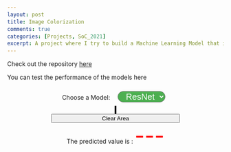 ```yaml
---
layout: post
title: Image Colorization
comments: true
categories: [Projects, SoC_2021]
excerpt: A project where I try to build a Machine Learning Model that is capable of converting grayscale images to colored ones. 
---
```

<!-- Special thanks to https://www.codicode.com/art/how_to_draw_on_a_html5_canvas_with_a_mouse.aspx -->

Check out the repository [here](https://github.com/Sudhansh6/ImageColorization)

You can test the performance of the models here

<div align = center >
	 <label for="models">Choose a Model:</label>	 	
	<select id = "models" name="models" id="models">
	  <!-- <option value = "alexnet">AlexNet</option>
	  <option value = "vgg">VGG</option> -->
	  <option value = "resnet" selected>ResNet</option>
	</select> <br>
    <canvas id="Canvas" width="300" height="300" style = "padding: 0px; border: 2px solid black;"></canvas> <br>
    <button class = subscribeBtn style = "width: 300px;" id = "clear" onclick="javascript:clearArea('Canvas');return false;">Clear Area</button>
	<!-- <img height = 200 width = 200 style = "padding: 0px; border: 2px solid black;" id="frame"> -->
	<div> The predicted value is : <span id = result> --- </span> </div> 
</div>
<style>
#models{
	font-size: 20px;
	margin: 10px 8px 10px 14px;
	padding: 0px 8px 0px 14px;
	border-radius: 20px;
	color:  white;
	background-color: #4CAF50;
}
#result{
	font-size: 50px;
	color: red;
}
</style>
<script src="//ajax.googleapis.com/ajax/libs/jquery/1.7.1/jquery.min.js" type="text/javascript"></script>

<script>
// =============
// == Globals ==
// =============
const canvas = document.getElementById('Canvas');
const canvasContext = canvas.getContext('2d');
const clearButton = document.getElementById('clear');
const state = {
  mousedown: false
};

// ===================
// == Configuration ==
// ===================
const lineWidth = 20;
const halfLineWidth = lineWidth / 2;
const fillStyle = '#333';
const lineJoin = "round";
const strokeStyle = "red";
const shadowColor = '#333';
const shadowBlur = lineWidth / 4;

// =====================
// == Event Listeners ==
// =====================
canvas.addEventListener('mousedown', handleWritingStart);
canvas.addEventListener('mousemove', handleWritingInProgress);
canvas.addEventListener('mouseup', handleDrawingEnd);
canvas.addEventListener('mouseout', handleDrawingEnd);

canvas.addEventListener('touchstart', handleWritingStart);
canvas.addEventListener('touchmove', handleWritingInProgress);
canvas.addEventListener('touchend', handleDrawingEnd);

clearButton.addEventListener('click', handleClearButtonClick);

// ====================
// == Event Handlers ==
// ====================
function handleWritingStart(event) {
  event.preventDefault();

  const mousePos = getMousePositionOnCanvas(event);
  
  canvasContext.beginPath();

  canvasContext.moveTo(mousePos.x, mousePos.y);

  canvasContext.lineJoin = lineJoin;
  canvasContext.lineWidth = lineWidth;
  canvasContext.strokeStyle = strokeStyle;
  canvasContext.shadowColor = null;
  canvasContext.shadowBlur = null;

  canvasContext.fill();
  
  state.mousedown = true;
}

function handleWritingInProgress(event) {
  event.preventDefault();
  
  if (state.mousedown) {
    const mousePos = getMousePositionOnCanvas(event);

    canvasContext.lineTo(mousePos.x, mousePos.y);
    canvasContext.stroke();
  }
}

function handleDrawingEnd(event) {
  event.preventDefault();
  getPrediction();
  if (state.mousedown) {
    canvasContext.shadowColor = shadowColor;
    canvasContext.shadowBlur = shadowBlur;

    canvasContext.stroke();
  }
  
  state.mousedown = false;
}

function handleClearButtonClick(event) {
  event.preventDefault();
  
  clearCanvas();
}

// ======================
// == Helper Functions ==
// ======================
function getMousePositionOnCanvas(event) {
  const clientX = event.clientX || event.touches[0].clientX;
  const clientY = event.clientY || event.touches[0].clientY;
  const rect = event.target.getBoundingClientRect();
  const offsetLeft = rect.left;
  const offsetTop = rect.top;
  const canvasX = clientX - offsetLeft;
  const canvasY = clientY - offsetTop;

  return { x: canvasX, y: canvasY };
}

function clearCanvas() {
  canvasContext.clearRect(0, 0, canvas.width, canvas.height);
}
function getPrediction()
	{
		var Pic = document.getElementById("Canvas").toDataURL();
    	var flag = true;
    	Pic = Pic.replace(/^data:image\/(png|jpg);base64,/, "");
		let model = $("#models option:selected").val();
		let url = "https://soc2021.herokuapp.com/CNN";
		// let url = "http://0.0.0.0:5000/CNN";
		// let url = "http://127.0.0.1:5000/CNN";
		console.log("Sent a request to " + url);
		let res = document.getElementById('result');
		if(flag)
			res.innerHTML = '<img width = 50 height = 50 src = "/assets/loading.gif">';
		$.ajax({
        type: 'POST',
        url: url,
        data: JSON.stringify({"imageData" : Pic, "model" : model}),
        contentType: 'application/json',
        xhrFields: {
       	withCredentials: true
    	},
        crossDomain: true,
        success: function(result) {
        			flag = false;
        			if(result.result == "")
        			document.getElementById('frame').src = 'data:;base64,' + result['image'];
        			else
        			res.innerHTML = result.result;
                    // document.getElementById('frame').src = 'data:image/jpg;base64,'+ result;
                },
         error: function(error) {
        	console.log("error");
        }
    	})
	}
</script>